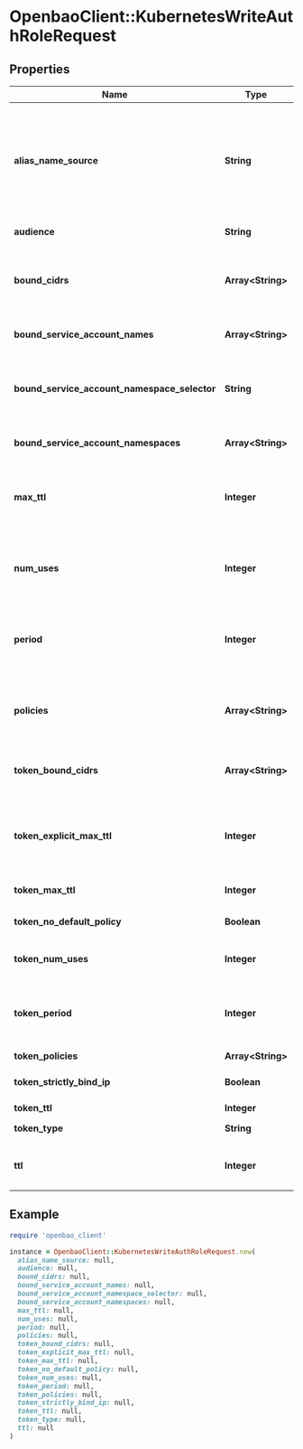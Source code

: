 # OpenbaoClient::KubernetesWriteAuthRoleRequest

## Properties

| Name | Type | Description | Notes |
| ---- | ---- | ----------- | ----- |
| **alias_name_source** | **String** | Source to use when deriving the Alias name. valid choices: \&quot;serviceaccount_uid\&quot; : &lt;token.uid&gt; e.g. 474b11b5-0f20-4f9d-8ca5-65715ab325e0 (most secure choice) \&quot;serviceaccount_name\&quot; : &lt;namespace&gt;/&lt;serviceaccount&gt; e.g. vault/vault-agent default: \&quot;serviceaccount_uid\&quot; | [optional][default to &#39;serviceaccount_uid&#39;] |
| **audience** | **String** | Optional Audience claim to verify in the jwt. | [optional] |
| **bound_cidrs** | **Array&lt;String&gt;** | Use \&quot;token_bound_cidrs\&quot; instead. If this and \&quot;token_bound_cidrs\&quot; are both specified, only \&quot;token_bound_cidrs\&quot; will be used. | [optional] |
| **bound_service_account_names** | **Array&lt;String&gt;** | List of service account names able to access this role. If set to \&quot;*\&quot; all names are allowed. | [optional] |
| **bound_service_account_namespace_selector** | **String** | A label selector for Kubernetes namespaces which are allowed to access this role. Accepts either a JSON or YAML object. If set with bound_service_account_namespaces, the conditions are ORed. | [optional] |
| **bound_service_account_namespaces** | **Array&lt;String&gt;** | List of namespaces allowed to access this role. If set to \&quot;*\&quot; all namespaces are allowed. | [optional] |
| **max_ttl** | **Integer** | Use \&quot;token_max_ttl\&quot; instead. If this and \&quot;token_max_ttl\&quot; are both specified, only \&quot;token_max_ttl\&quot; will be used. | [optional] |
| **num_uses** | **Integer** | Use \&quot;token_num_uses\&quot; instead. If this and \&quot;token_num_uses\&quot; are both specified, only \&quot;token_num_uses\&quot; will be used. | [optional] |
| **period** | **Integer** | Use \&quot;token_period\&quot; instead. If this and \&quot;token_period\&quot; are both specified, only \&quot;token_period\&quot; will be used. | [optional] |
| **policies** | **Array&lt;String&gt;** | Use \&quot;token_policies\&quot; instead. If this and \&quot;token_policies\&quot; are both specified, only \&quot;token_policies\&quot; will be used. | [optional] |
| **token_bound_cidrs** | **Array&lt;String&gt;** | Comma separated string or JSON list of CIDR blocks. If set, specifies the blocks of IP addresses which are allowed to use the generated token. | [optional] |
| **token_explicit_max_ttl** | **Integer** | If set, tokens created via this role carry an explicit maximum TTL. During renewal, the current maximum TTL values of the role and the mount are not checked for changes, and any updates to these values will have no effect on the token being renewed. | [optional] |
| **token_max_ttl** | **Integer** | The maximum lifetime of the generated token | [optional] |
| **token_no_default_policy** | **Boolean** | If true, the &#39;default&#39; policy will not automatically be added to generated tokens | [optional] |
| **token_num_uses** | **Integer** | The maximum number of times a token may be used, a value of zero means unlimited | [optional] |
| **token_period** | **Integer** | If set, tokens created via this role will have no max lifetime; instead, their renewal period will be fixed to this value. This takes an integer number of seconds, or a string duration (e.g. \&quot;24h\&quot;). | [optional] |
| **token_policies** | **Array&lt;String&gt;** | Comma-separated list of policies | [optional] |
| **token_strictly_bind_ip** | **Boolean** | If true, CIDRs for the token will be strictly bound to the source IP address of the login request | [optional] |
| **token_ttl** | **Integer** | The initial ttl of the token to generate | [optional] |
| **token_type** | **String** | The type of token to generate, service or batch | [optional][default to &#39;default-service&#39;] |
| **ttl** | **Integer** | Use \&quot;token_ttl\&quot; instead. If this and \&quot;token_ttl\&quot; are both specified, only \&quot;token_ttl\&quot; will be used. | [optional] |

## Example

```ruby
require 'openbao_client'

instance = OpenbaoClient::KubernetesWriteAuthRoleRequest.new(
  alias_name_source: null,
  audience: null,
  bound_cidrs: null,
  bound_service_account_names: null,
  bound_service_account_namespace_selector: null,
  bound_service_account_namespaces: null,
  max_ttl: null,
  num_uses: null,
  period: null,
  policies: null,
  token_bound_cidrs: null,
  token_explicit_max_ttl: null,
  token_max_ttl: null,
  token_no_default_policy: null,
  token_num_uses: null,
  token_period: null,
  token_policies: null,
  token_strictly_bind_ip: null,
  token_ttl: null,
  token_type: null,
  ttl: null
)
```

